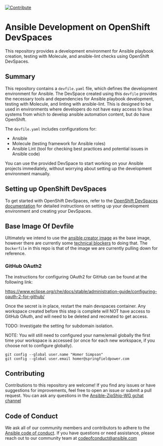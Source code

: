 [![Contribute](https://www.eclipse.org/che/contribute.svg)](https://workspaces.openshift.com/f?url=https://github.com/kyetter/demo/)

# Ansible Development on OpenShift DevSpaces

This repository provides a development environment for Ansible playbook creation, testing with Molecule, and ansible-lint checks using OpenShift DevSpaces.

## Summary

This repository contains a `devfile.yaml` file, which defines the development environment for Ansible. The DevSpace created using this `devfile` provides the necessary tools and dependencies for Ansible playbook development, testing with Molecule, and linting with ansible-lint. This is designed to be used in environments where developers do not have easy access to linux systems from which to develop ansible automation content, but do have OpenShift.

The `devfile.yaml` includes configurations for:

- Ansible
- Molecule (testing framework for Ansible roles)
- Ansible Lint (tool for checking best practices and potential issues in Ansible code)

You can use the provided DevSpace to start working on your Ansible projects immediately, without worrying about setting up the development environment manually.

## Setting up OpenShift DevSpaces

To get started with OpenShift DevSpaces, refer to the [OpenShift DevSpaces documentation](https://access.redhat.com/documentation/en-us/red_hat_openshift_dev_spaces/3.5/html/administration_guide/index) for detailed instructions on setting up your development environment and creating your DevSpaces.

## Base Image Of Devfile

Ultimately we intend to use the [ansible creator image](https://github.com/ansible/creator-ee) as the base image, however there are currently some [technical blockers](https://github.com/eclipse/che/issues/21778) to doing that. The `Dockerfile` in this repo is that of the image we are currently pulling down for reference.

### GitHub OAuth2

The instructions for configuring OAuth2 for GitHub can be found at the following link:

https://www.eclipse.org/che/docs/stable/administration-guide/configuring-oauth-2-for-github/

Once the secret is in place, restart the main devspaces container. Any workspace created before this step is complete will NOT have access to GitHub OAuth, and will need to be deleted and recreated to get access.

TODO: Investigate the setting for subdomain isolation.

NOTE: You will still need to configured your name/email globally the first time your workspace is accessed (or once for each new workspace, if you choose not to configure globally).

```
git config --global user.name "Homer Simpson"
git config --global user.email homer@springfieldpower.com
```
## Contributing

Contributions to this repository are welcome! If you find any issues or have suggestions for improvements, feel free to open an issue or submit a pull request. You can ask any questions in the [Ansible-ZipShip-WG gchat channel](https://chat.google.com/room/AAAA8cZvmmw?cls=7)

## Code of Conduct
We ask all of our community members and contributors to adhere to the [Ansible code of conduct](http://docs.ansible.com/ansible/latest/community/code_of_conduct.html). If you have questions or need assistance, please reach out to our community team at [codeofconduct@ansible.com](mailto:codeofconduct@ansible.com)   
